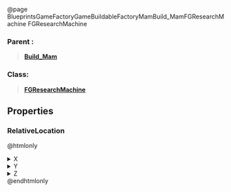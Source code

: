 @page BlueprintsGameFactoryGameBuildableFactoryMamBuild_MamFGResearchMachine FGResearchMachine
### Parent :
<b><a href="_blueprints_game_factory_game_buildable_factory_mam_build__mam.html"><blockquote>Build_Mam</blockquote></a></b>
### Class:
<b><a href="_class_script_f_g_research_machine.html"><blockquote>FGResearchMachine</blockquote></a></b>
## Properties
### RelativeLocation
@htmlonly
<details>
 <summary>X</summary>
<blockquote>0</blockquote>
</details>
<details>
 <summary>Y</summary>
<blockquote>0</blockquote>
</details>
<details>
 <summary>Z</summary>
<blockquote>93</blockquote>
</details>
@endhtmlonly

